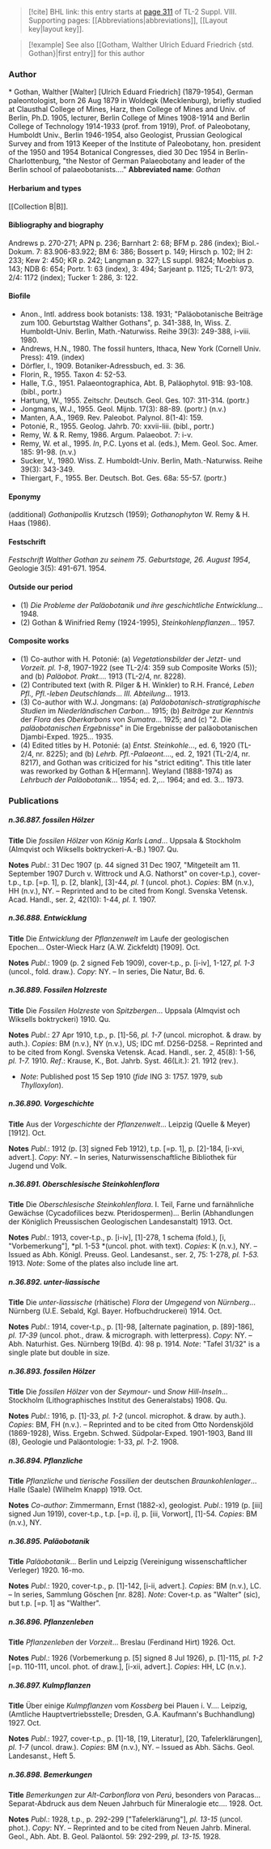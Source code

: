 > [!cite] BHL link: this entry starts at [page 311](https://www.biodiversitylibrary.org/page/33258789) of TL-2 Suppl. VIII.
> Supporting pages: [[Abbreviations|abbreviations]], [[Layout key|layout key]].

> [!example] See also [[Gotham, Walther Ulrich Eduard Friedrich {std. Gothan}|first entry]] for this author

### Author

\* Gothan, Walther \[Walter\] \[Ulrich Eduard Friedrich\] (1879-1954), German paleontologist, born 26 Aug 1879 in Woldegk (Mecklenburg), briefly studied at Clausthal College of Mines, Harz, then College of Mines and Univ. of Berlin, Ph.D. 1905, lecturer, Berlin College of Mines 1908-1914 and Berlin College of Technology 1914-1933 (prof. from 1919), Prof. of Paleobotany, Humboldt Univ., Berlin 1946-1954, also Geologist, Prussian Geological Survey and from 1913 Keeper of the Institute of Paleobotany, hon. president of the 1950 and 1954 Botanical Congresses, died 30 Dec 1954 in Berlin-Charlottenburg, "the Nestor of German Palaeobotany and leader of the Berlin school of palaeobotanists...." 
**Abbreviated name**: *Gothan*

#### Herbarium and types

[[Collection B|B]].

#### Bibliography and biography

Andrews p. 270-271; APN p. 236; Barnhart 2: 68; BFM p. 286 (index); Biol.-Dokum. 7: 83.906-83.922; BM 6: 386; Bossert p. 149; Hirsch p. 102; IH 2: 233; Kew 2: 450; KR p. 242; Langman p. 327; LS suppl. 9824; Moebius p. 143; NDB 6: 654; Portr. 1: 63 (index), 3: 494; Sarjeant p. 1125; TL-2/1: 973, 2/4: 1172 (index); Tucker 1: 286, 3: 122.

#### Biofile

- Anon., Intl. address book botanists: 138. 1931; "Paläobotanische Beiträge zum 100. Geburtstag Walther Gothans", p. 341-388, In, Wiss. Z. Humboldt-Univ. Berlin, Math.-Naturwiss. Reihe 39(3): 249-388, i-viii. 1980.
- Andrews, H.N., 1980. The fossil hunters, Ithaca, New York (Cornell Univ. Press): 419. (index)
- Dörfler, I., 1909. Botaniker-Adressbuch, ed. 3: 36.
- Florin, R., 1955. Taxon 4: 52-53.
- Halle, T.G., 1951. Palaeontographica, Abt. B, Paläophytol. 91B: 93-108. (bibl., portr.)
- Hartung, W., 1955. Zeitschr. Deutsch. Geol. Ges. 107: 311-314. (portr.)
- Jongmans, W.J., 1955. Geol. Mijnb. 17(3): 88-89. (portr.) (n.v.)
- Manten, A.A., 1969. Rev. Paleobot. Palynol. 8(1-4): 159.
- Potonié, R., 1955. Geolog. Jahrb. 70: xxvii-liii. (bibl., portr.)
- Remy, W. & R. Remy, 1986. Argum. Palaeobot. 7: i-v.
- Remy, W. et al., 1995. *In*, P.C. Lyons et al. (eds.), Mem. Geol. Soc. Amer. 185: 91-98. (n.v.)
- Sucker, V., 1980. Wiss. Z. Humboldt-Univ. Berlin, Math.-Naturwiss. Reihe 39(3): 343-349.
- Thiergart, F., 1955. Ber. Deutsch. Bot. Ges. 68a: 55-57. (portr.)

#### Eponymy

(additional) *Gothanipollis* Krutzsch (1959); *Gothanophyton* W. Remy & H. Haas (1986).

#### Festschrift

*Festschrift Walther Gothan zu seinem 75*. *Geburtstage, 26. August 1954*, Geologie 3(5): 491-671. 1954.

#### Outside our period

- (1) *Die Probleme der Paläobotanik und ihre geschichtliche Entwicklung*... 1948.
- (2) Gothan & Winifried Remy (1924-1995), *Steinkohlenpflanzen*... 1957.

#### Composite works

- (1) Co-author with H. Potonié:
(a) *Vegetationsbilder* der *Jetzt*- und *Vorzeit*. *pl. 1-8*, 1907-1922 (see TL-2/4: 359 sub Composite Works (5)); and
(b) *Paläobot. Prakt.*... 1913 (TL-2/4, nr. 8228).
- (2) Contributed text (with R. Pilger & H. Winkler) to R.H. Francé, *Leben Pfl., Pfl.-leben Deutschlands*... *III. Abteilung*... 1913.
- (3) Co-author with W.J. Jongmans:
(a) *Paläobotanisch-stratigraphische Studien* im *Niederländischen Carbon*... 1915;
(b) *Beiträge* zur *Kenntnis* der *Flora* des *Oberkarbons* von *Sumatra*... 1925; and
(c) "2. Die *paläobotanischen Ergebnisse*" in Die Ergebnisse der paläobotanischen Djambi-Exped. 1925... 1935.
- (4) Edited titles by H. Potonié:
(a) *Entst. Steinkohle*..., ed. 6, 1920 (TL-2/4, nr. 8225); and
(b) *Lehrb. Pfl.-Palaeont.*..., ed. 2, 1921 (TL-2/4, nr. 8217), and Gothan was criticized for his "strict editing". This title later was reworked by Gothan & H\[ermann\]. Weyland (1888-1974) as *Lehrbuch der Paläobotanik*... 1954; ed. 2,... 1964; and ed. 3... 1973.

### Publications

##### n.36.887. fossilen Hölzer

**Title**
Die *fossilen Hölzer* von *König Karls Land*... Uppsala & Stockholm (Almqvist och Wiksells boktryckeri-A.-B.) 1907. Qu.

**Notes**
*Publ*.: 31 Dec 1907 (p. 44 signed 31 Dec 1907, "Mitgeteilt am 11. September 1907 Durch v. Wittrock und A.G. Nathorst" on cover-t.p.), cover-t.p., t.p. \[=p. 1\], p. \[2, blank\], \[3\]-44, *pl. 1* (uncol. phot.). *Copies*: BM (n.v.), HH (n.v.), NY. – Reprinted and to be cited from Kongl. Svenska Vetensk. Acad. Handl., ser. 2, 42(10): 1-44, *pl. 1.* 1907.

##### n.36.888. Entwicklung

**Title**
Die *Entwicklung* der *Pflanzenwelt* im Laufe der geologischen Epochen... Oster-Wieck Harz (A.W. Zickfeldt) \[1909\]. Oct.

**Notes**
*Publ*.: 1909 (p. 2 signed Feb 1909), cover-t.p., p. \[i-iv\], 1-127, *pl. 1-3* (uncol., fold. draw.).
*Copy*: NY. – In series, Die Natur, Bd. 6.

##### n.36.889. Fossilen Holzreste

**Title**
Die *Fossilen Holzreste* von *Spitzbergen*... Uppsala (Almqvist och Wiksells boktryckeri) 1910. Qu.

**Notes**
*Publ*.: 27 Apr 1910, t.p., p. \[1\]-56, *pl. 1-7* (uncol. microphot. & draw. by auth.). *Copies*: BM (n.v.), NY (n.v.), US; IDC mf. D256-D258. – Reprinted and to be cited from Kongl. Svenska Vetensk. Acad. Handl., ser. 2, 45(8): 1-56, *pl. 1-7.* 1910.
*Ref*.: Krause, K., Bot. Jahrb. Syst. 46(Lit.): 21. 1912 (rev.).
- *Note*: Published post 15 Sep 1910 (*fide* ING 3: 1757. 1979, sub *Thylloxylon*).

##### n.36.890. Vorgeschichte

**Title**
Aus der *Vorgeschichte* der *Pflanzenwelt*... Leipzig (Quelle & Meyer) \[1912\]. Oct.

**Notes**
*Publ*.: 1912 (p. \[3\] signed Feb 1912), t.p. \[=p. 1\], p. \[2\]-184, \[i-xvi, advert.\]. *Copy*: NY. – In series, Naturwissenschaftliche Bibliothek für Jugend und Volk.

##### n.36.891. Oberschlesische Steinkohlenflora

**Title**
Die *Oberschlesische Steinkohlenflora*. I. Teil, Farne und farnähnliche Gewächse (Cycadofilices bezw. Pteridospermen)... Berlin (Abhandlungen der Königlich Preussischen Geologischen Landesanstalt) 1913. Oct.

**Notes**
*Publ*.: 1913, cover-t.p., p. \[i-iv\], \[1\]-278, 1 schema (fold.), \[i, "Vorbemerkung"\], *pl. 1-53 *(uncol. phot. with text). *Copies*: K (n.v.), NY. – Issued as Abh. Königl. Preuss. Geol. Landesanst., ser. 2, 75: 1-278, *pl. 1-53.* 1913.
*Note*: Some of the plates also include line art.

##### n.36.892. unter-liassische

**Title**
Die *unter-liassische* (rhätische) *Flora* der *Umgegend* von *Nürnberg*... Nürnberg (U.E. Sebald, Kgl. Bayer. Hofbuchdruckerei) 1914. Oct.

**Notes**
*Publ*.: 1914, cover-t.p., p. \[1\]-98, \[alternate pagination, p. \[89\]-186\], *pl. 17-39* (uncol. phot., draw. & micrograph. with letterpress). *Copy*: NY. – Abh. Naturhist. Ges. Nürnberg 19(Bd. 4): 98 p. 1914.
*Note*: "Tafel 31/32" is a single plate but double in size.

##### n.36.893. fossilen Hölzer

**Title**
Die *fossilen Hölzer* von der *Seymour*- und *Snow Hill-Inseln*... Stockholm (Lithographisches Institut des Generalstabs) 1908. Qu.

**Notes**
*Publ*.: 1916, p. \[1\]-33, *pl. 1-2* (uncol. microphot. & draw. by auth.). *Copies*: BM, FH (n.v.). – Reprinted and to be cited from Otto Nordenskjöld (1869-1928), Wiss. Ergebn. Schwed. Südpolar-Exped. 1901-1903, Band III (8), Geologie und Paläontologie: 1-33, *pl. 1-2.* 1908.

##### n.36.894. Pflanzliche

**Title**
*Pflanzliche* und *tierische Fossilien* der deutschen *Braunkohlenlager*... Halle (Saale) (Wilhelm Knapp) 1919. Oct.

**Notes**
*Co-author*: Zimmermann, Ernst (1882-x), geologist.
*Publ*.: 1919 (p. \[iii\] signed Jun 1919), cover-t.p., t.p. \[=p. i\], p. \[iii, Vorwort\], \[1\]-54. *Copies*: BM (n.v.), NY.

##### n.36.895. Paläobotanik

**Title**
*Paläobotanik*... Berlin und Leipzig (Vereinigung wissenschaftlicher Verleger) 1920. 16-mo.

**Notes**
*Publ*.: 1920, cover-t.p., p. \[1\]-142, \[i-ii, advert.\]. *Copies*: BM (n.v.), LC. – In series, Sammlung Göschen \[nr. 828\].
*Note*: Cover-t.p. as "Walter" (sic), but t.p. \[=p. 1\] as "Walther".

##### n.36.896. Pflanzenleben

**Title**
*Pflanzenleben* der *Vorzeit*... Breslau (Ferdinand Hirt) 1926. Oct.

**Notes**
*Publ*.: 1926 (Vorbemerkung p. \[5\] signed 8 Jul 1926), p. \[1\]-115, *pl. 1-2* \[=p. 110-111, uncol. phot. of draw.\], \[i-xii, advert.\]. *Copies*: HH, LC (n.v.).

##### n.36.897. Kulmpflanzen

**Title**
Über einige *Kulmpflanzen* vom *Kossberg* bei Plauen i. V.... Leipzig, (Amtliche Hauptvertriebsstelle; Dresden, G.A. Kaufmann's Buchhandlung) 1927. Oct.

**Notes**
*Publ*.: 1927, cover-t.p., p. \[1\]-18, \[19, Literatur\], \[20, Tafelerklärungen\], *pl. 1-7* (uncol. draw.). *Copies*: BM (n.v.), NY. – Issued as Abh. Sächs. Geol. Landesanst., Heft 5.

##### n.36.898. Bemerkungen

**Title**
*Bemerkungen* zur *Alt-Carbonflora* von *Perú*, besonders von Paracas... Separat-Abdruck aus dem Neuen Jahrbuch für Mineralogie etc.... 1928. Oct.

**Notes**
*Publ*.: 1928, t.p., p. 292-299 \["Tafelerklärung"\], *pl. 13-15* (uncol. phot.). *Copy*: NY. – Reprinted and to be cited from Neuen Jahrb. Mineral. Geol., Abh. Abt. B. Geol. Paläontol. 59: 292-299, *pl. 13-15.* 1928.


